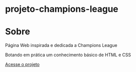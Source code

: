 # projeto-champions-league

# Sobre

<p>Página Web inspirada e dedicada a Champions League</p>

<p>Botando em prática um conhecimento básico de HTML e CSS</p>

<a href="https://gustavoeloi.github.io/projeto-champions-league/">Acesse o projeto </a>
